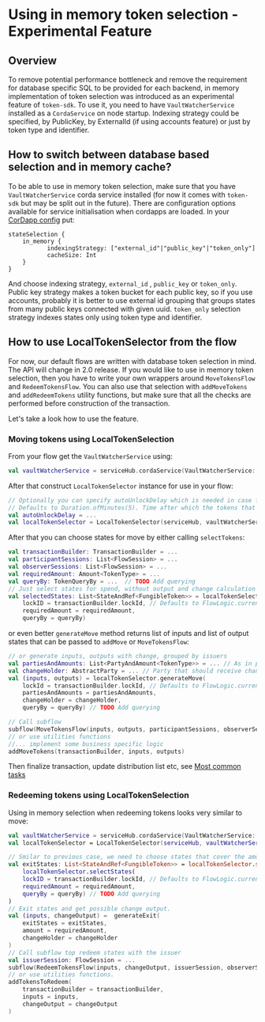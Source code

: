# Using in memory token selection - Experimental Feature

## Overview

To remove potential performance bottleneck and remove the requirement for database specific SQL to be provided for each backend,
in memory implementation of token selection was introduced as an experimental feature of `token-sdk`.
To use it, you need to have `VaultWatcherService` installed as a `CordaService` on node startup. Indexing
strategy could be specified, by PublicKey, by ExternalId (if using accounts feature) or just by token type and identifier.

## How to switch between database based selection and in memory cache?

To be able to use in memory token selection, make sure that you have `VaultWatcherService` corda service installed
(for now it comes with `token-sdk` but may be split out in the future). There are configuration options available
for service initialisation when cordapps are loaded.
In your [CorDapp config](https://docs.corda.net/cordapp-build-systems.html#cordapp-configuration-files) put:

```text
stateSelection {
    in_memory {
           indexingStrategy: ["external_id"|"public_key"|"token_only"]
           cacheSize: Int
    }
}
```

And choose indexing strategy, `external_id` , `public_key` or `token_only`. Public key strategy makes a token bucket for each public key,
so if you use accounts, probably it is better to use external id grouping that groups states
from many public keys connected with given uuid. `token_only` selection strategy indexes states only using token type and identifier.

## How to use LocalTokenSelector from the flow

For now, our default flows are written with database token selection in mind. The API will change in 2.0 release.
If you would like to use in memory token selection, then you have to write your own wrappers around `MoveTokensFlow` and
`RedeemTokensFlow`. You can also use that selection with `addMoveTokens` and `addRedeemTokens` utility functions, but
make sure that all the checks are performed before construction of the transaction. 

Let's take a look how to use the feature.

### Moving tokens using LocalTokenSelection

From your flow get the `VaultWatcherService` using:

```kotlin
val vaultWatcherService = serviceHub.cordaService(VaultWatcherService::class.java)
```

After that construct `LocalTokenSelector` instance for use in your flow:

```kotlin
// Optionally you can specify autoUnlockDelay which is needed in case flow errors or hangs on some operation.
// Defaults to Duration.ofMinutes(5). Time after which the tokens that are not spent will be automatically released.
val autoUnlockDelay = ...
val localTokenSelector = LocalTokenSelector(serviceHub, vaultWatcherService, autoUnlockDelay = autoUnlockDelay)
```

After that you can choose states for move by either calling `selectTokens`:

```kotlin
val transactionBuilder: TransactionBuilder = ...
val participantSessions: List<FlowSession> = ...
val observerSessions: List<FlowSession> = ...
val requiredAmount: Amount<TokenType> = ...
val queryBy: TokenQueryBy = ...  // TODO Add querying
// Just select states for spend, without output and change calculation
val selectedStates: List<StateAndRef<FungibleToken>> = localTokenSelector.selectStates(
    lockID = transactionBuilder.lockId, // Defaults to FlowLogic.currentTopLevel?.runId?.uuid ?: UUID.randomUUID()
    requiredAmount = requiredAmount,
    queryBy = queryBy)
```

or even better `generateMove` method returns list of inputs and list of output states that can be passed to `addMove` or `MoveTokensFlow`:

```kotlin
// or generate inputs, outputs with change, grouped by issuers
val partiesAndAmounts: List<PartyAndAmount<TokenType>> = ... // As in previous tutorials, list of parties that should receive amount of TokenType
val changeHolder: AbstractParty = ... // Party that should receive change
val (inputs, outputs) = localTokenSelector.generateMove(
    lockId = transactionBuilder.lockId, // Defaults to FlowLogic.currentTopLevel?.runId?.uuid ?: UUID.randomUUID()
    partiesAndAmounts = partiesAndAmounts,
    changeHolder = changeHolder,
    queryBy = queryBy) // TODO Add querying

// Call subflow
subflow(MoveTokensFlow(inputs, outputs, participantSessions, observerSessions))
// or use utilities functions
//... implement some business specific logic
addMoveTokens(transactionBuilder, inputs, outputs)
```
Then finalize transaction, update distribution list etc, see [Most common tasks](docs/IWantTo.md)

### Redeeming tokens using LocalTokenSelection

Using in memory selection when redeeming tokens looks very similar to move:

```kotlin
val vaultWatcherService = serviceHub.cordaService(VaultWatcherService::class.java)
val localTokenSelector = LocalTokenSelector(serviceHub, vaultWatcherService, autoUnlockDelay = autoUnlockDelay)

// Smilar to previous case, we need to choose states that cover the amount.
val exitStates: List<StateAndRef<FungibleToken>> = localTokenSelector.selectStates(
    localTokenSelector.selectStates(
    lockID = transactionBuilder.lockId, // Defaults to FlowLogic.currentTopLevel?.runId?.uuid ?: UUID.randomUUID()
    requiredAmount = requiredAmount,
    queryBy = queryBy) // TODO Add querying
)
// Exit states and get possible change output.
val (inputs, changeOutput) =  generateExit(
    exitStates = exitStates,
    amount = requiredAmount,
    changeHolder = changeHolder
)
// Call subflow top redeem states with the issuer
val issuerSession: FlowSession = ...
subflow(RedeemTokensFlow(inputs, changeOutput, issuerSession, observerSessions))
// or use utilities functions.
addTokensToRedeem(
    transactionBuilder = transactionBuilder,
    inputs = inputs,
    changeOutput = changeOutput
)
```
